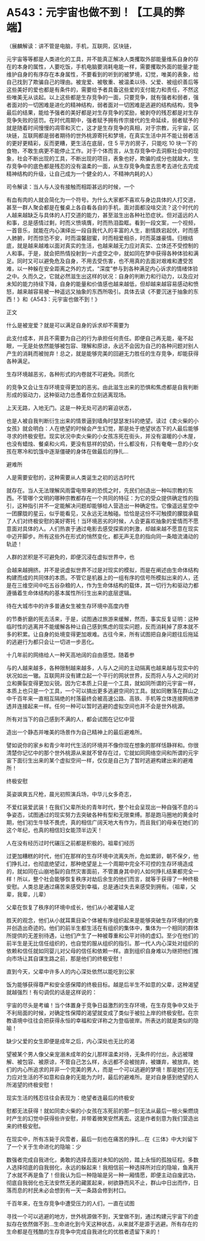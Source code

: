 # A543：元宇宙也做不到！【工具的弊端】

（展麟解读：讲不管是电脑，手机，互联网，区块链，

元宇宙等等都是人类进化的工具，并不能真正解决人类攫取外部能量维系自身的存在的本身的属性，人要吃饭，手机电脑要消耗电能一样，需要攫取外面的能量才能维护自身的有序存在本身属性，不要看到的听到的被梦境，幻觉，唯美的表象，给自己找到了欺骗自己的理由。被宠爱、被敬重、被温柔以待、父爱、被组织善后等这些美好的爱也都是有条件的，需要给予者具备这些爱的支付能力和责任，不然这些唯美无从谈起。以上这些都是生存竞争的一面，只要竞争，就有强者和弱者，强者面对的一切困难是进化的精神结构，弱者面对一切困难是逃避的结构结构，竞争最后的结果，能给予强者的美好都是对生存竞争的奖励，被剥夺的残忍都是对生存竞争失败的惩罚。在时代周期中，强者赋予拥有传宗接代的生命延续，弱者赋予的就是随着时间慢慢的凋零和灭亡，这才是生存竞争的真相，对于宗教，元宇宙，区块链，互联网都是弱者期待的世外桃源寄托和梦境，在真实生活中并不能让弱者活的更好更精彩，反而更糟，更生活在底层，住 5 平方的房子，只能吃 10 块一下的食物，不敢生病更不能停止工作。对于个体而言，从生存竞争中去洞察社会中的现象，社会不断出现的工具，不断出现的项目，表象也好，欺骗的成分也就越大，生存竞争中的底色都是残忍的没有温柔的一面，从生存竞争角度去思考去进化去完成精神结构的升级，让自己成为一个健全的人，不精神内耗的人）

司令解读：当人与人没有接触而相距甚远的时候，一个

有血有肉的人就会简化为一个符号。为什么大家都不喜欢与身边具体的人打交道，甚至一群人聚会都是在餐桌上各自看各自的手机，面对面都没啥交流？这个时代的人越来越缺乏与具体的人打交道的能力，甚至滋生出各种社恐症状。但对遥远的人和事，总是感情过剩，时而义愤填膺，时而热泪盈眶。看到一段文案，一个视频，一首音乐，就能在内心演绎出一段自我代入的丰富的人生，剧情跌宕起伏，时而感人肺腑，时而惊恐不安，时而温馨甜蜜，时而相爱相杀，时而英雄豪情。归根结底，就是越来越难以面对真实的生活，也越来越无力应对真实、立体还不受控制的人和事。于是，就会把热情投射到一片虚空之中，就如同在梦中获得各种体验和满足。同时又可以避免危及自身，不用去受伤害，也不用真的去面对艰难和遭受苦难，以一种躲在安全距离之外的方式，“深度”参与到各种满足内心诉求的情绪体验之中。久而久之，它就必然滋生出这样的状况：自身的判断力和行动力，以及应对未知的能力持续下降，自身的能量和价值感也越来越低，但却越来越容易感动和愤怒，越来越容易被一种遥远又抽象的东西所吸引。具体去读《不要沉迷于抽象的东西！》和《A543：元宇宙也做不到！》

正文

什么是被宠爱？就是可以满足自身的诉求却不需要为

此支付成本，并且不需要为自己的行为承担任何责任。即便自己再无能，毫不起眼，一无是处依然能够被包容、理解和原谅，永远不会因为自己的各种问题对别人产生的消耗而被抛弃！总之，就是能够完美的回避无力胜任的生存竞争，却能获得各种满足。

生存环境越恶劣，各种形式的内卷就不可避免。同质化

的竞争又会让生存环境变得更加的恶劣。由此滋生出来的恐惧和焦虑都是自我判断形成的驱动力，这种驱动力怂恿着你立刻逃离现场。

上天无路，入地无门。这是一种无处可逃的窘迫状态，

也是人被自我判断衍生出来的情景逼到墙角时瑟瑟发抖的绝望。读过《卖火柴的小女孩》就会明白：人在绝望的时候会产生幻觉，那是处于绝望状态下的人最后能够寻求的终极安慰。现实状况中卖火柴的小女孩冻死在街头，并没有温暖的小木屋，也没有蜡烛、餐桌和火鸡，更没有慈祥的奶奶，什么都没有，只有奄奄一息的小女孩在寒冷和饥饿中逐渐僵硬的身体在做最后的挣扎…

避难所

人是需要安慰的，这种需要从人类诞生之初的远古时代

就存在。当人无法理解风雨雷电带来的恐慌之时，先民们创造出一种叫宗教的东西。不管哪个文明的哪种宗教都存在一个共同的特征：为它的受众提供确定性的指引，这种指引并不一定能解决问题却能够给人营造出一种确定性。它像遥远星空中一团朦胧的星云，似乎能看见，又永远无法触碰。恰恰是这份不可触摸的朦胧承载了人们对终极安慰的美好寄托！当环境恶劣的时候，人会更喜欢抽象的爱情而不愿意面对具体的人。人们热衷于通过电影去感受探索的刺激，却越来越不愿意在现实中迈开脚步。所有这些外在形式的悄然变化，都无声无息的指向同一条暗流涌动的轨迹！

人群的淤积是不可避免的，即便沉浸在虚拟世界中，也

会越来越拥挤。并不是说虚拟世界不过是对现实的模拟，而是在阐述由生命体结构构建而成的共同体的本质。不管它是机器上的一组有序的信号所模拟出来的人，还是在三维空间中吃五谷杂粮的人，作为生命体结构的载体，其一切行为和驱动力都遵循着生命体结构的基本属性所衍生出来的底层逻辑。

待在大城市中的许多普通女生被生存环境中高度内卷

的节奏折磨的死去活来，于是，试图通过旅游来缓解，然而，事实反复证明：这种临时性的逃离并不能缓解各种让自己感到焦虑的现实问题，反而消耗掉了原本就不多的积累。让自身的处境变得更加艰难。古往今来，所有试图把自身问题往后拖延的逃避行为都只会让一切进一步恶化。

十几年前的网络给人一种天高地阔的自由感觉。随着参

与的人越来越多，各种限制越来越多，人与人之间的主动隔离也越来越与现实中的状况如出一辙。互联网并没有建立起一个平行的网状世界，反而将人与人之间的对立和撕裂变得更加尖锐。因为它本质上只是一个工具，就如同所谓的元宇宙一样，本质上也只是一个工具，一个可以搞出更多逃避空间的工具。就如同散落在群山之中千百年来一直相互隔绝的村落最终会被高速公路、高铁、手机等立体连接网络渗透并连接起来一样。任何一种可以暂时逃避的虚拟空间也并不会是世外桃源。

所有对当下的自己感到不满的人，都会试图在记忆中营

造出一个静态并唯美的场景作为自己精神上的最后避难所。

譬如说你的家乡和青少年时代生活的环境并不像你现在想象的那样恬静祥和。你很清楚你记忆中的那个世外桃源从来就不曾存在过，它就如同网络空间和所谓的元宇宙下面衍生出来的某个虚拟空间一样，仅仅是自己为了暂时逃避构建出来的避难所！

终极安慰

英姿飒爽五尺枪，晨光初照演兵场，中华儿女多奇志，

不爱红装爱武装！在我们父辈所处的青年时代，整个社会呈现出一种自强不息的斗争姿态，试图通过的现实努力去突破各种有型和无限束缚。那是跑马圈地的黄金时期，他们初生牛犊不畏虎，真的相信广阔天地大有作为，而且我们的母亲在她们的这个年纪，也真的相信妇女能顶半边天！

人在没有经历过时代碾压之前都是积极的。祖辈们经历

过更加糟糕的时代，他们在那样的生存环境中流离失所，危如累卵，朝不保夕，他们挣扎过，也彻底绝望过，那种绝望是上一个周期中完全不可控的生存环境造成的，就如同在山崩地裂的自然灾害面前，不管置身其中的人如何挣扎结果都完全一样！所以，整个社会能够恢复秩序对劫后余生的他们而言，就等于获得了一种终极安慰。人类总是通过痛苦来感受到幸福，总是通过失去来感受到拥有。（祖辈，父辈，我辈，儿辈）

父辈在恢复了秩序的环境中成长，他们从小被灌输人定

胜天的观念，他们从小就耳熏目染个体被有序组织起来是能够突破生存环境的约束并创造出奇迹的。他们的前半生都生活在有组织的集体中，集体为一个相同的群体所提供的无差别待遇，让他们产生了一种被尊重和公平对待的虚幻。至少在他们的前半生是无比信任组织的，也自觉的服从组织的指引。那一代人内心深处对组织的依赖和信任就如同婴儿对父母的信任和依赖一样。直到组织自身难以为继把他们推向市场让其自谋生路之前，那是他们的终极安慰！

直到今天，父辈中许多人的内心深处依然以能吃到公家

饭为能够获得尊严和安全感保障的终极目标。越是后半生不如意的父辈，这种渴望就越强烈！有句调侃的话是这样说的：

宇宙的尽头是考编！当个体置身于竞争日益激烈的生存环境，在生存竞争中又处于不利局面的时候，对确定性保障的渴望就变成了类似于被拉上岸的终极安慰。在宗教语境中往往会把获得永恒的幸福和安详称之为登临彼岸。所表达的就是类似的隐喻！

缺少父爱的女生即便是成年之后，内心深处也无比的渴

望被某个男人像父亲宠溺未成年的女儿那样温柔对待，无条件的付出，永远被理解、被包容、被原谅，不管自己怎么样，永远都不会被抛弃，被嫌弃，被放弃。她们的内心所追求的并非一个完美的男人，而是一个可以逃避的梦境！那是她们在无力应对生活的不如意和自身的无能为力时，最后的避难所。是对自身感到绝望的人所渴望的终极安慰！

现实生活的残忍往往会表现为：绝望者连最后的终极安

慰都无法获得！就如同卖火柴的小女孩在冻死前的那一刻无法从最后一根火柴燃烧时产生的幻觉中获得些许安慰，并带着微笑安然离去。这是作者刻意为我们营造出来的终极安慰。

在现实中，所有冻毙于风雪者，最后一刻也在痛苦的挣扎…在《三体》中大刘留下了一个关于生命进化的隐喻：少

数强者完成自我进化，勇敢的选择去面对未知的凶险，踏上永恒的孤独征程。多数人选择彻底的自我弱化，永远的躲起来！我相信前一种选择所对应的隐喻，鱼离开了水就不再是鱼了！但我认为后一种隐喻是另一种一厢情愿，即便主动自废武功，彻底自我弱化也无法安然无恙的藏匿起来，树欲静而风不止，群山中日出而作，日落而息的村民未必会想到有一天一条路会修到村口。

千百年来，在生存竞争中遭受压力的人们，一直在试图

寻找一个可以逃避的地方，世外桃源做不到，天堂做不到，通过构建元宇宙下的虚拟存在依然做不到…生命进化到今天这种状态，从来就不是源于逃避。所有存在的生命都是在残酷的生存竞争中完成自我进化的优胜者遗留下来的！